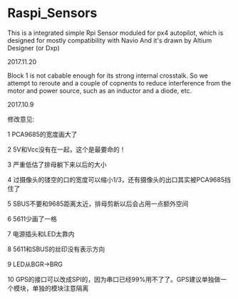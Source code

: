 # Raspi_Sensors


This is a integrated simple Rpi Sensor moduled for px4 autopilot, which is designed for mostly compatibility with Navio
And it's drawn by Altium Designer (or Dxp)

2017.11.20

  Block 1 is not cabable enough for its strong internal crosstalk. So we attempt to reroute and a couple of copnents to reduce interference from the motor and power source, such as an inductor and a diode, etc.



2017.10.9

修改意见:


1  PCA9685的宽度画大了

2  5V和Vcc没有在一起，这个是最要命的！

3  严重低估了排母躺下来以后的大小

4  过摄像头的镂空的口的宽度可以缩小1/3，还有摄像头的出口其实被PCA9685挡住了

5  SBUS不要和9685距离太近，排母剪断以后会占用一点额外空间

6  5611少画了一格

7  电源插头和LED太靠内

8  5611和SBUS的丝印没有表示方向

9 LED从BGR->BRG

10 GPS的接口可以改成SPI的，因为串口已经99%用不了了。GPS建议单独做一个模块，单独的模块注意隔离
